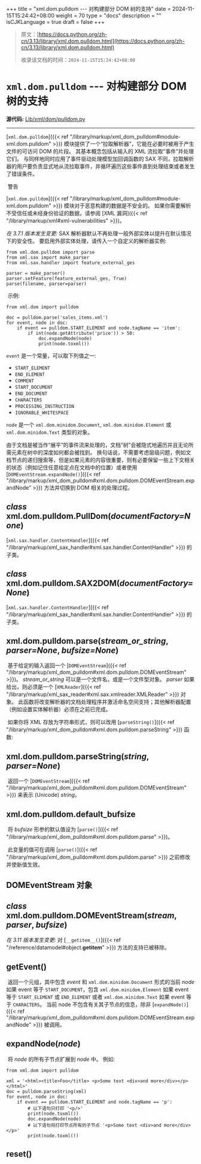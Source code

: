 +++
title = "xml.dom.pulldom --- 对构建部分 DOM 树的支持"
date = 2024-11-15T15:24:42+08:00
weight = 70
type = "docs"
description = ""
isCJKLanguage = true
draft = false
+++

> 原文：[https://docs.python.org/zh-cn/3.13/library/xml.dom.pulldom.html](https://docs.python.org/zh-cn/3.13/library/xml.dom.pulldom.html)
>
> 收录该文档的时间：`2024-11-15T15:24:42+08:00`

# `xml.dom.pulldom` --- 对构建部分 DOM 树的支持

**源代码:** [Lib/xml/dom/pulldom.py](https://github.com/python/cpython/tree/3.13/Lib/xml/dom/pulldom.py)

------

[`xml.dom.pulldom`]({{< ref "/library/markup/xml_dom_pulldom#module-xml.dom.pulldom" >}}) 模块提供了一个“拉取解析器”，它能在必要时被用于产生文件的可访问 DOM 的片段。 其基本概念包括从输入的 XML 流拉取“事件”并处理它们。 与同样地同时应用了事件驱动处理模型加回调函数的 SAX 不同，拉取解析器的用户要负责显式地从流拉取事件，并循环遍历这些事件直到处理结束或者发生了错误条件。

​	警告

 

[`xml.dom.pulldom`]({{< ref "/library/markup/xml_dom_pulldom#module-xml.dom.pulldom" >}}) 模块对于恶意构建的数据是不安全的。 如果你需要解析不受信任或未经身份验证的数据，请参阅 [XML 漏洞]({{< ref "/library/markup/xml#xml-vulnerabilities" >}})。

*在 3.7.1 版本发生变更:* SAX 解析器默认不再处理一般外部实体以提升在默认情况下的安全性。 要启用外部实体处理，请传入一个自定义的解析器实例:

```
from xml.dom.pulldom import parse
from xml.sax import make_parser
from xml.sax.handler import feature_external_ges

parser = make_parser()
parser.setFeature(feature_external_ges, True)
parse(filename, parser=parser)
```

​	示例:

```
from xml.dom import pulldom

doc = pulldom.parse('sales_items.xml')
for event, node in doc:
    if event == pulldom.START_ELEMENT and node.tagName == 'item':
        if int(node.getAttribute('price')) > 50:
            doc.expandNode(node)
            print(node.toxml())
```

`event` 是一个常量，可以取下列值之一:

- `START_ELEMENT`
- `END_ELEMENT`
- `COMMENT`
- `START_DOCUMENT`
- `END_DOCUMENT`
- `CHARACTERS`
- `PROCESSING_INSTRUCTION`
- `IGNORABLE_WHITESPACE`

`node` 是一个 `xml.dom.minidom.Document`, `xml.dom.minidom.Element` 或 `xml.dom.minidom.Text` 类型的对象。

​	由于文档是被当作“展平”的事件流来处理的，文档“树”会被隐式地遍历并且无论所需元素在树中的深度如何都会被找到。 换句话说，不需要考虑层级问题，例如文档节点的递归搜索等，但是如果元素的内容很重要，则有必要保留一些上下文相关的状态（例如记住任意给定点在文档中的位置）或者使用 [`DOMEventStream.expandNode()`]({{< ref "/library/markup/xml_dom_pulldom#xml.dom.pulldom.DOMEventStream.expandNode" >}}) 方法并切换到 DOM 相关的处理过程。

## *class* xml.dom.pulldom.**PullDom**(*documentFactory=None*)

[`xml.sax.handler.ContentHandler`]({{< ref "/library/markup/xml_sax_handler#xml.sax.handler.ContentHandler" >}}) 的子类。

## *class* xml.dom.pulldom.**SAX2DOM**(*documentFactory=None*)

[`xml.sax.handler.ContentHandler`]({{< ref "/library/markup/xml_sax_handler#xml.sax.handler.ContentHandler" >}}) 的子类。

## xml.dom.pulldom.**parse**(*stream_or_string*, *parser=None*, *bufsize=None*)

​	基于给定的输入返回一个 [`DOMEventStream`]({{< ref "/library/markup/xml_dom_pulldom#xml.dom.pulldom.DOMEventStream" >}})。 *stream_or_string* 可以是一个文件名，或是一个文件型对象。 *parser* 如果给出，则必须是一个 [`XMLReader`]({{< ref "/library/markup/xml_sax_reader#xml.sax.xmlreader.XMLReader" >}}) 对象。 此函数将改变解析器的文档处理程序并激活命名空间支持；其他解析器配置（例如设置实体解析器）必须在之前已完成。

​	如果你将 XML 存放为字符串形式，则可以改用 [`parseString()`]({{< ref "/library/markup/xml_dom_pulldom#xml.dom.pulldom.parseString" >}}) 函数:

## xml.dom.pulldom.**parseString**(*string*, *parser=None*)

​	返回一个 [`DOMEventStream`]({{< ref "/library/markup/xml_dom_pulldom#xml.dom.pulldom.DOMEventStream" >}}) 来表示 (Unicode) *string*。

## xml.dom.pulldom.**default_bufsize**

​	将 *bufsize* 形参的默认值设为 [`parse()`]({{< ref "/library/markup/xml_dom_pulldom#xml.dom.pulldom.parse" >}})。

​	此变量的值可在调用 [`parse()`]({{< ref "/library/markup/xml_dom_pulldom#xml.dom.pulldom.parse" >}}) 之前修改并使新值生效。



## DOMEventStream 对象

## *class* xml.dom.pulldom.**DOMEventStream**(*stream*, *parser*, *bufsize*)

*在 3.11 版本发生变更:* 对 [`__getitem__()`]({{< ref "/reference/datamodel#object.__getitem__" >}}) 方法的支持已被移除。

## **getEvent**()

​	返回一个元组，其中包含 *event* 和 `xml.dom.minidom.Document` 形式的当前 *node* 如果 event 等于 `START_DOCUMENT`，包含 `xml.dom.minidom.Element` 如果 event 等于 `START_ELEMENT` 或 `END_ELEMENT` 或者 `xml.dom.minidom.Text` 如果 event 等于 `CHARACTERS`。 当前 node 不包含有关其子节点的信息，除非 [`expandNode()`]({{< ref "/library/markup/xml_dom_pulldom#xml.dom.pulldom.DOMEventStream.expandNode" >}}) 被调用。

## **expandNode**(*node*)

​	将 *node* 的所有子节点扩展到 *node* 中。 例如:

```
from xml.dom import pulldom

xml = '<html><title>Foo</title> <p>Some text <div>and more</div></p> </html>'
doc = pulldom.parseString(xml)
for event, node in doc:
    if event == pulldom.START_ELEMENT and node.tagName == 'p':
        # 以下语句只打印 '<p/>'
        print(node.toxml())
        doc.expandNode(node)
        # 以下语句将打印节点所有的子节点 '<p>Some text <div>and more</div></p>'
        print(node.toxml())
```

## **reset**()
